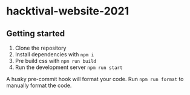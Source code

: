 # hacktival-website-2021

## Getting started

1. Clone the repository
2. Install dependencies with `npm i`
3. Pre build css with `npm run build`
4. Run the development server `npm run start`

A husky pre-commit hook will format your code. Run `npm run format` to manually format the code.
